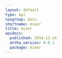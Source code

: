 ```yaml
---
layout: default
type: api
navgroup: docs
shortname: mixer
title: mixer
apidocs:
  published: 2014-11-14
  antha_version: 0.0.1
  package: mixer
---
```

